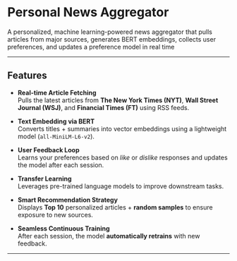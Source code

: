 # Personal News Aggregator
A personalized, machine learning-powered news aggregator that pulls articles from major sources, generates BERT embeddings, collects user preferences, and updates a preference model in real time

---
## Features

- **Real-time Article Fetching**  
  Pulls the latest articles from **The New York Times (NYT)**, **Wall Street Journal (WSJ)**, and **Financial Times (FT)** using RSS feeds.

- **Text Embedding via BERT**  
  Converts titles + summaries into vector embeddings using a lightweight model (`all-MiniLM-L6-v2`).

- **User Feedback Loop**  
  Learns your preferences based on *like* or *dislike* responses and updates the model after each session.

- **Transfer Learning**  
  Leverages pre-trained language models to improve downstream tasks.

- **Smart Recommendation Strategy**  
  Displays **Top 10** personalized articles + **random samples** to ensure exposure to new sources.

- **Seamless Continuous Training**  
  After each session, the model **automatically retrains** with new feedback.

---
